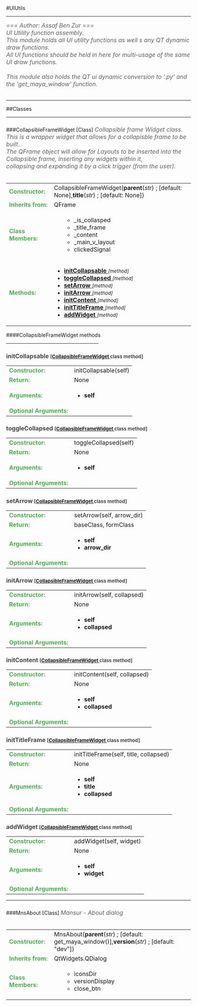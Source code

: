 <body>
#UIUtils
<hr width = 100%>
<font color = #5f5f5f size = 3pt>
<i>
=== Author: Assaf Ben Zur === <br>
UI Utility function assembly. <br>
This module holds all UI utility functions as well s any QT dynamic draw functions. <br>
All UI functions should be held in here for multi-usage of the same UI draw functions. <br>
 <br>
This module also holds the QT ui dynamic conversion to '.py' and the 'get_maya_window' function. <br>
 <br>
</font>
</i>
<hr width = 100%>
##Classes
<hr width = 100%>
<h5 id = "CollapsibleFrameWidget TARGET"></h5>
###CollapsibleFrameWidget [Class]
<font color = #5f5f5f size = 3pt>
<i>
Collapsible frame Widget class. <br>
This is a wrapper widget that allows for a collapisble frame to be built. <br>
The QFrame object will allow for Layouts to be inserted into the Collapsible frame, inserting any widgets within it,  <br>
collapsing and expanding it by a click trigger (from the user). <br>
</i>
<br>
</font>
<font size = 3pt>
<table>
<tr><td><b><font color = #4caf50>Constructor:  </font></b></td><td>CollapsibleFrameWidget(<b>parent</b>(<i>str</i>) ; [default: None],<b>title</b>(<i>str</i>) ; [default: None])</td></tr>
<tr><td><b><font color = #4caf50>Inherits from:  </font></b></td><td>QFrame</td></tr>
<tr><td><b><font color = #4caf50>Class Members:  </font></b></td>
<td><ul>
<ul>
<li>_is_collasped</li>
<li>_title_frame</li>
<li>_content</li>
<li>_main_v_layout</li>
<li>clickedSignal</li>
</ul>
</td></tr>
<tr><td><b><font color = #4caf50>Methods:  </font></b></td><td><ul>
<li><b><a href="#initCollapsableTARGET">initCollapsable </b></a> <font size = 2pt><i>[method]</i></font></li>
<li><b><a href="#toggleCollapsedTARGET">toggleCollapsed </b></a> <font size = 2pt><i>[method]</i></font></li>
<li><b><a href="#setArrowTARGET">setArrow </b></a> <font size = 2pt><i>[method]</i></font></li>
<li><b><a href="#initArrowTARGET">initArrow </b></a> <font size = 2pt><i>[method]</i></font></li>
<li><b><a href="#initContentTARGET">initContent </b></a> <font size = 2pt><i>[method]</i></font></li>
<li><b><a href="#initTitleFrameTARGET">initTitleFrame </b></a> <font size = 2pt><i>[method]</i></font></li>
<li><b><a href="#addWidgetTARGET">addWidget </b></a> <font size = 2pt><i>[method]</i></font></li>
</ul>
</td>
</tr>
</table></font>
####CollapsibleFrameWidget  methods
<hr width = 50%>
<h5 id = "initCollapsableTARGET"></h5><font color = 464646 size = 3><b>initCollapsable <font size = 2pt> [<a href="#CollapsibleFrameWidget TARGET">CollapsibleFrameWidget </a> class method] </font></font></b>
<font size = 3pt>
<table>
<tr><td><b><font color = #4caf50>Constructor:  </font></b></td><td>initCollapsable(self)</td></tr>
<tr><td><b><font color = #4caf50>Return:  </font></b></td><td>None</td></tr>
<tr><td><b><font color = #4caf50>Arguments:  </font></b></td>
<td><ul>
<li><b>self</b></li>
</ul></td>
</tr>
<tr><td><b><font color = #4caf50>Optional Arguments:  </font></b></td>
</tr>
</table></font>
<h5 id = "toggleCollapsedTARGET"></h5><font color = 464646 size = 3><b>toggleCollapsed <font size = 2pt> [<a href="#CollapsibleFrameWidget TARGET">CollapsibleFrameWidget </a> class method] </font></font></b>
<font size = 3pt>
<table>
<tr><td><b><font color = #4caf50>Constructor:  </font></b></td><td>toggleCollapsed(self)</td></tr>
<tr><td><b><font color = #4caf50>Return:  </font></b></td><td>None</td></tr>
<tr><td><b><font color = #4caf50>Arguments:  </font></b></td>
<td><ul>
<li><b>self</b></li>
</ul></td>
</tr>
<tr><td><b><font color = #4caf50>Optional Arguments:  </font></b></td>
</tr>
</table></font>
<h5 id = "setArrowTARGET"></h5><font color = 464646 size = 3><b>setArrow <font size = 2pt> [<a href="#CollapsibleFrameWidget TARGET">CollapsibleFrameWidget </a> class method] </font></font></b>
<font size = 3pt>
<table>
<tr><td><b><font color = #4caf50>Constructor:  </font></b></td><td>setArrow(self, arrow_dir)</td></tr>
<tr><td><b><font color = #4caf50>Return:  </font></b></td><td>baseClass, formClass</td></tr>
<tr><td><b><font color = #4caf50>Arguments:  </font></b></td>
<td><ul>
<li><b>self</b></li>
<li><b>arrow_dir</b></li>
</ul></td>
</tr>
<tr><td><b><font color = #4caf50>Optional Arguments:  </font></b></td>
</tr>
</table></font>
<h5 id = "initArrowTARGET"></h5><font color = 464646 size = 3><b>initArrow <font size = 2pt> [<a href="#CollapsibleFrameWidget TARGET">CollapsibleFrameWidget </a> class method] </font></font></b>
<font size = 3pt>
<table>
<tr><td><b><font color = #4caf50>Constructor:  </font></b></td><td>initArrow(self, collapsed)</td></tr>
<tr><td><b><font color = #4caf50>Return:  </font></b></td><td>None</td></tr>
<tr><td><b><font color = #4caf50>Arguments:  </font></b></td>
<td><ul>
<li><b>self</b></li>
<li><b>collapsed</b></li>
</ul></td>
</tr>
<tr><td><b><font color = #4caf50>Optional Arguments:  </font></b></td>
</tr>
</table></font>
<h5 id = "initContentTARGET"></h5><font color = 464646 size = 3><b>initContent <font size = 2pt> [<a href="#CollapsibleFrameWidget TARGET">CollapsibleFrameWidget </a> class method] </font></font></b>
<font size = 3pt>
<table>
<tr><td><b><font color = #4caf50>Constructor:  </font></b></td><td>initContent(self, collapsed)</td></tr>
<tr><td><b><font color = #4caf50>Return:  </font></b></td><td>None</td></tr>
<tr><td><b><font color = #4caf50>Arguments:  </font></b></td>
<td><ul>
<li><b>self</b></li>
<li><b>collapsed</b></li>
</ul></td>
</tr>
<tr><td><b><font color = #4caf50>Optional Arguments:  </font></b></td>
</tr>
</table></font>
<h5 id = "initTitleFrameTARGET"></h5><font color = 464646 size = 3><b>initTitleFrame <font size = 2pt> [<a href="#CollapsibleFrameWidget TARGET">CollapsibleFrameWidget </a> class method] </font></font></b>
<font size = 3pt>
<table>
<tr><td><b><font color = #4caf50>Constructor:  </font></b></td><td>initTitleFrame(self, title, collapsed)</td></tr>
<tr><td><b><font color = #4caf50>Return:  </font></b></td><td>None</td></tr>
<tr><td><b><font color = #4caf50>Arguments:  </font></b></td>
<td><ul>
<li><b>self</b></li>
<li><b>title</b></li>
<li><b>collapsed</b></li>
</ul></td>
</tr>
<tr><td><b><font color = #4caf50>Optional Arguments:  </font></b></td>
</tr>
</table></font>
<h5 id = "addWidgetTARGET"></h5><font color = 464646 size = 3><b>addWidget <font size = 2pt> [<a href="#CollapsibleFrameWidget TARGET">CollapsibleFrameWidget </a> class method] </font></font></b>
<font size = 3pt>
<table>
<tr><td><b><font color = #4caf50>Constructor:  </font></b></td><td>addWidget(self, widget)</td></tr>
<tr><td><b><font color = #4caf50>Return:  </font></b></td><td>None</td></tr>
<tr><td><b><font color = #4caf50>Arguments:  </font></b></td>
<td><ul>
<li><b>self</b></li>
<li><b>widget</b></li>
</ul></td>
</tr>
<tr><td><b><font color = #4caf50>Optional Arguments:  </font></b></td>
</tr>
</table></font>
<hr width = 100%>
<h5 id = "MnsAbout TARGET"></h5>
###MnsAbout [Class]
<font color = #5f5f5f size = 3pt>
<i>
Mansur - About dialog <br>
</i>
<br>
</font>
<font size = 3pt>
<table>
<tr><td><b><font color = #4caf50>Constructor:  </font></b></td><td>MnsAbout(<b>parent</b>(<i>str</i>) ; [default: get_maya_window()],<b>version</b>(<i>str</i>) ; [default: "dev"])</td></tr>
<tr><td><b><font color = #4caf50>Inherits from:  </font></b></td><td>QtWidgets.QDialog</td></tr>
<tr><td><b><font color = #4caf50>Class Members:  </font></b></td>
<td><ul>
<ul>
<li>iconsDir</li>
<li>versionDisplay</li>
<li>close_btn</li>
</ul>
</td></tr>
</tr>
</table></font>
